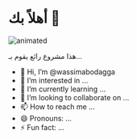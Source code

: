 # أهلاً بك 👋

![animated](https://media.giphy.com/media/26AHONQ79FdWZhAI0/giphy.gif)

هذا مشروع رائع يقوم بـ...

- 👋 Hi, I’m @wassimabodagga
- 👀 I’m interested in ...
- 🌱 I’m currently learning ...
- 💞️ I’m looking to collaborate on ...
- 📫 How to reach me ...
- 😄 Pronouns: ...
- ⚡ Fun fact: ...

<!---
wassimabodagga/wassimabodagga is a ✨ special ✨ repository because its `README.md` (this file) appears on your GitHub profile.
You can click the Preview link to take a look at your changes.
--->

